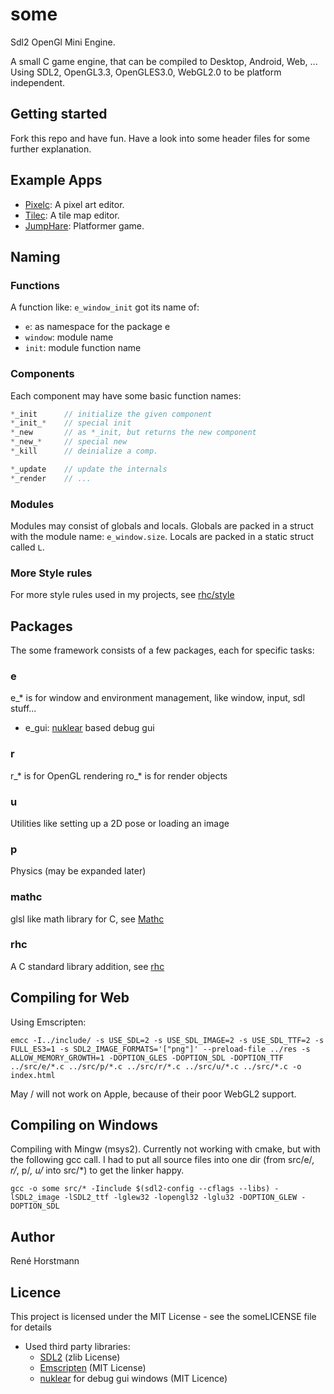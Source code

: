 # some
Sdl2 OpenGl Mini Engine.

A small C game engine, that can be compiled to Desktop, Android, Web, ...
Using SDL2, OpenGL3.3, OpenGLES3.0, WebGL2.0 to be platform independent.

## Getting started
Fork this repo and have fun.
Have a look into some header files for some further explanation.

## Example Apps
- [Pixelc](https://github.com/renehorstmann/Pixelc): A pixel art editor.
- [Tilec](https://github.com/renehorstmann/Tilec): A tile map editor.
- [JumpHare](https://github.com/renehorstmann/JumpHare): Platformer game.



## Naming
### Functions
A function like: `e_window_init` got its name of:
- `e`: as namespace for the package e
- `window`: module name
- `init`: module function name

### Components
Each component may have some basic function names:
```c
*_init      // initialize the given component
*_init_*    // special init
*_new       // as *_init, but returns the new component
*_new_*     // special new
*_kill      // deinialize a comp.

*_update    // update the internals
*_render    // ...
```

### Modules
Modules may consist of globals and locals.
Globals are packed in a struct with the module name: `e_window.size`.
Locals are packed in a static struct called `L`.

### More Style rules
For more style rules used in my projects, see [rhc/style](https://github.com/renehorstmann/rhc)

## Packages
The some framework consists of a few packages, each for specific tasks:

### e
e_* is for window and environment management, like window, input, sdl stuff...
- e_gui: [nuklear](https://github.com/Immediate-Mode-UI/Nuklear) based debug gui
### r
r_* is for OpenGL rendering
ro_* is for render objects

### u
Utilities like setting up a 2D pose or loading an image

### p
Physics (may be expanded later)

### mathc
glsl like math library for C, see [Mathc](https://github.com/renehorstmann/Mathc)

### rhc
A C standard library addition, see [rhc](https://github.com/renehorstmann/rhc)


## Compiling for Web
Using Emscripten:
```
emcc -I../include/ -s USE_SDL=2 -s USE_SDL_IMAGE=2 -s USE_SDL_TTF=2 -s FULL_ES3=1 -s SDL2_IMAGE_FORMATS='["png"]' --preload-file ../res -s ALLOW_MEMORY_GROWTH=1 -DOPTION_GLES -DOPTION_SDL -DOPTION_TTF ../src/e/*.c ../src/p/*.c ../src/r/*.c ../src/u/*.c ../src/*.c -o index.html
```
May / will not work on Apple, because of their poor WebGL2 support.
 
## Compiling on Windows
Compiling with Mingw (msys2).
Currently not working with cmake, but with the following gcc call.
I had to put all source files into one dir (from src/e/*, r/*, p/*, u/* into src/*) to get the linker happy.
```
gcc -o some src/* -Iinclude $(sdl2-config --cflags --libs) -lSDL2_image -lSDL2_ttf -lglew32 -lopengl32 -lglu32 -DOPTION_GLEW -DOPTION_SDL
```

## Author
René Horstmann

## Licence
This project is licensed under the MIT License - see the someLICENSE file for details

- Used third party libraries:
  - [SDL2](https://www.libsdl.org/) (zlib License)
  - [Emscripten](emscripten.org) (MIT License)
  - [nuklear](https://github.com/Immediate-Mode-UI/Nuklear) for debug gui windows (MIT Licence)
